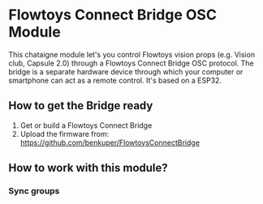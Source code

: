 # Flowtoys Connect Bridge OSC Module

This chataigne module let's you control Flowtoys vision props (e.g. Vision club, Capsule 2.0) through a Flowtoys Connect Bridge OSC protocol. The bridge is a separate hardware device through which your computer or smartphone can act as a remote control. It's based on a ESP32. 

## How to get the Bridge ready

1. Get or build a Flowtoys Connect Bridge
2. Upload the firmware from: https://github.com/benkuper/FlowtoysConnectBridge


## How to work with this module?


### Sync groups

